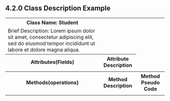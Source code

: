 ## 4.2.0 Class Description Example

<table>
  <tr>
    <th>Class Name: Student</th>
  </tr>
  <tr>
    <td>Brief Description: Lorem ipsum dolor sit amet, consectetur adipiscing elit, sed do eiusmod tempor incididunt ut labore et dolore magna aliqua. </td>
  </tr>
  <tr>
    <th>Attributes(Fields)</th>
    <th>Attribute Description</th>
  </tr>
  <tr>
    <td></td><td></td>
  </tr>
  <tr>
    <th>Methods(operations) </th>
    <th>Method Description</th>
    <th>Method Pseudo Code</th>
  </tr>
  <tr>
    <td></td>
    <td></td>
    <td></td>
  </tr>
</table>

